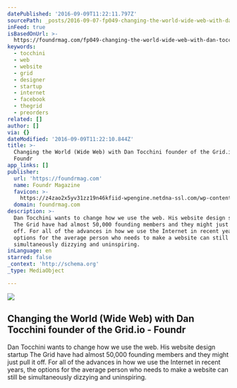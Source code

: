 ```yaml
---
datePublished: '2016-09-09T11:22:11.797Z'
sourcePath: _posts/2016-09-07-fp049-changing-the-world-wide-web-with-dan-tocchini-found.md
inFeed: true
isBasedOnUrl: >-
  https://foundrmag.com/fp049-changing-the-world-wide-web-with-dan-tocchini-founder-of-the-grid-io/
keywords:
  - tocchini
  - web
  - website
  - grid
  - designer
  - startup
  - internet
  - facebook
  - thegrid
  - preorders
related: []
author: []
via: {}
dateModified: '2016-09-09T11:22:10.844Z'
title: >-
  Changing the World (Wide Web) with Dan Tocchini founder of the Grid.io -
  Foundr
app_links: []
publisher:
  url: 'https://foundrmag.com'
  name: Foundr Magazine
  favicon: >-
    https://z4zao2x5yv31zz19n46kfiid-wpengine.netdna-ssl.com/wp-content/uploads/2014/06/rocket-favicon.png
  domain: foundrmag.com
description: >-
  Dan Tocchini wants to change how we use the web. His website design startup
  The Grid have had almost 50,000 founding members and they might just pull it
  off. For all of the advances in how we use the Internet in recent years, the
  options for the average person who needs to make a website can still be
  simultaneously dizzying and uninspiring.
inLanguage: en
starred: false
_context: 'http://schema.org'
_type: MediaObject

---
```

<article style=""><img src="https://imgflo.herokuapp.com/graph/2b2431f8e7ba7b0/8dad85c5cfa41174bbe6cc79cf303b8e/noop.jpg?input=https%3A%2F%2Ffoundrmag.com%2Fwp-content%2Fuploads%2F2015%2F07%2Fdan-tocchini.jpg" /><h1>Changing the World (Wide Web) with Dan Tocchini founder of the Grid.io - Foundr</h1><p>Dan Tocchini wants to change how we use the web. His website design startup The Grid have had almost 50,000 founding members and they might just pull it off. For all of the advances in how we use the Internet in recent years, the options for the average person who needs to make a website can still be simultaneously dizzying and uninspiring.</p></article>